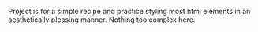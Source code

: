 Project is for a simple recipe and practice styling most html elements in an aesthetically pleasing manner. Nothing too complex here.
